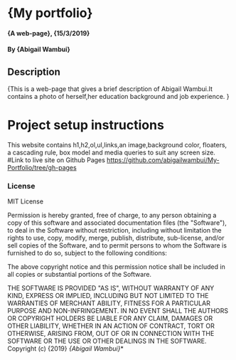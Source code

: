 # {My portfolio}
#### {A web-page}, {15/3/2019}
#### By **{Abigail Wambui}**
## Description
{This is a web-page that gives a brief description of Abigail Wambui.It contains a photo of herself,her education background and job experience. }
# Project setup instructions
This website contains h1,h2,ol,ul,links,an image,background color, floaters, a cascading rule, box model and media queries to suit any screen size.
#Link to live site on Github Pages
https://github.com/abigailwambui/My-Portfolio/tree/gh-pages

### License
MIT License

Permission is hereby granted, free of charge, to any person obtaining
a copy of this software and associated documentation files (the
"Software"), to deal in the Software without restriction, including
without limitation the rights to use, copy, modify, merge, publish,
distribute, sub-license, and/or sell copies of the Software, and to
permit persons to whom the Software is furnished to do so, subject to
the following conditions:

The above copyright notice and this permission notice shall be
included in all copies or substantial portions of the Software.

THE SOFTWARE IS PROVIDED "AS IS", WITHOUT WARRANTY OF ANY KIND,
EXPRESS OR IMPLIED, INCLUDING BUT NOT LIMITED TO THE WARRANTIES OF
MERCHANT ABILITY, FITNESS FOR A PARTICULAR PURPOSE AND
NON-INFRINGEMENT. IN NO EVENT SHALL THE AUTHORS OR COPYRIGHT HOLDERS BE
LIABLE FOR ANY CLAIM, DAMAGES OR OTHER LIABILITY, WHETHER IN AN ACTION
OF CONTRACT, TORT OR OTHERWISE, ARISING FROM, OUT OF OR IN CONNECTION
WITH THE SOFTWARE OR THE USE OR OTHER DEALINGS IN THE SOFTWARE.
Copyright (c) {2019}
*{Abigail Wambui}**
